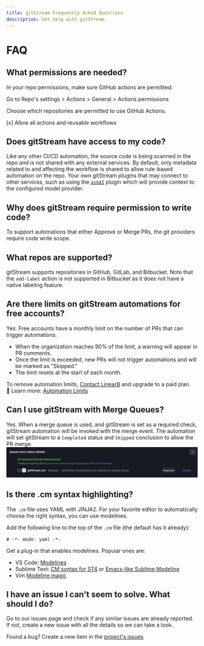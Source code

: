 ```yaml
---
title: gitStream Frequently Asked Questions
description: Get help with gitStream.
---
```

# FAQ

## What permissions are needed?

In your repo permissions, make sure GitHub actions are permitted:

Go to Repo's settings > Actions > General > Actions permissions

Choose which repositories are permitted to use GitHub Actions.

[x] Allow all actions and reusable workflows

## Does gitStream have access to my code?

Like any other CI/CD automation, the source code is being scanned in the repo and is not shared with any external services. By default, only metadata related to and affecting the workflow is shared to allow rule-based automation on the repo. Your own gitStream plugins that may connect to other services, such as using the [`askAI`](/filter-function-plugins/#askai) plugin which will provide context to the configured model provider.

## Why does gitStream require permission to write code?

To support automations that either Approve or Merge PRs, the git providers require code write scope.

## What repos are supported?

gitStream supports repositories in GitHub, GitLab, and Bitbucket. Note that the `add-label` action is not supported in Bitbucket as it does not have a native labeling feature.

## Are there limits on gitStream automations for free accounts?

Yes. Free accounts have a monthly limit on the number of PRs that can trigger automations.  

- When the organization reaches 90% of the limit, a warning will appear in PR comments.  
- Once the limit is exceeded, new PRs will not trigger automations and will be marked as "Skipped."  
- The limit resets at the start of each month.  

To remove automation limits, <a href="https://linearb.io/contact-us" target="_blank">Contact LinearB</a> and upgrade to a paid plan.  
🔗 Learn more: [Automation Limits](limits.md)

## Can I use gitStream with Merge Queues?

Yes. When a merge queue is used, and gitStream is set as a required check, gitStream automation will be invoked with the merge event. The automation will set gitStream to a `Completed` status and `Skipped` conclusion to allow the PR merge.
![gitStream with Merge Queue](screenshots/merge-queue-check.png)

## Is there .cm syntax highlighting?

The `.cm` file uses YAML with JINJA2. For your favorite editor to automatically choose the right syntax, you can use modelines.

Add the following line to the top of the `.cm` file (the default has it already):

```
# -*- mode: yaml -*-
```

Get a plug-in that enables modelines. Popular ones are:

- VS Code: [Modelines](https://marketplace.visualstudio.com/items?itemName=chrislajoie.vscode-modelines)
- Sublime Text: [CM syntax for ST4](https://packagecontrol.io/packages/Continuous%20Merge) or [Emacs-like Sublime Modeline](https://github.com/kvs/STEmacsModelines)
- Vim [Modeline magic](https://vim.fandom.com/wiki/Modeline_magic)

## I have an issue I can't seem to solve. What should I do?

Go to our issues page and check if any similar issues are already reported. If not, create a new issue with all the details so we can take a look.

Found a bug? Create a new item in the [project's issues](https://github.com/linear-b/gitstream/issues)
